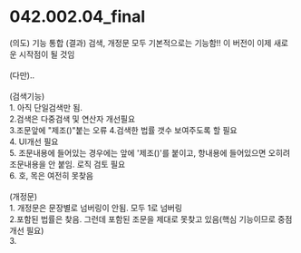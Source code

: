 # 042.002.04_final</br>
(의도) 기능 통합 (결과) 검색, 개정문 모두 기본적으로는 기능함!! 이 버전이 이제 새로운 시작점이 될 것임</br></br>
(다만)..</br></br>
(검색기능) </br>1. 아직 단일검색만 됨.</br> 2.검색은 다중검색 및 연산자 개선필요 </br>3.조문앞에 "제조()"붙는 오류 4.검색한 법률 갯수 보여주도록 할 필요 </br>4. UI개선 필요</br> 5. 조문내용에 들어있는 경우에는  앞에 '제조()'를 붙이고, 항내용에 들어있으면 오히려 조문내용을 안 붙임. 로직 검토 필요</br>6. 호, 목은 여전히 못찾음</br></br>
(개정문) </br>1. 개정문은 문장별로 넘버링이 안됨. 모두 1로 넘버링 </br>2.포함된 법률은 찾음. 그런데 포함된 조문을 제대로 못찾고 있음(핵심 기능이므로 중점개선 필요) </br>3.  
